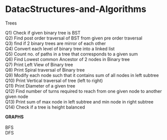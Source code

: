 # DatacStructures-and-Algorithms


Trees

Q1)  Check if given binary tree is BST <br>
Q2) Find post order traversal of BST from given pre order traversal<br>
Q3) find if 2 binary trees are mirror of each other<br>
Q4) Convert each level of binary tree into a linked list<br>
Q5) Count no. of paths in a tree that corresponds to a given sum<br>
Q6) Find Lowest common Ancestor of 2 nodes in Binary tree<br>
Q7) Print Left View of Binary tree<br>
Q8) Print Spiral traversal of Binary tree<br>
Q9) Modify each node such that it contains sum of all nodes in left subtree<br>
Q10) Print Vertical traversal of tree (left to right)<br>
Q11) Print Diameter of a given tree<br>
Q12) Find number of turns required to reach from one given node to another given node<br>
Q13) Print sum of max node in left subtree and min node in right subtree<br>
Q14) Check if a tree is height balanced <br>

<b>GRAPHS</b><br>
<br>
BFS<br>
DFS<br>



